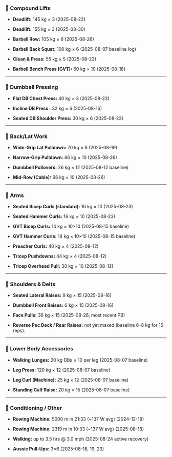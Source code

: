 ### 🔹 Compound Lifts

- **Deadlift:** 145 kg × 3 (2025-08-23)
- **Deadlift:** 155 kg × 3 (2025-08-30)
    
- **Barbell Row:** 105 kg × 6 (2025-08-26)
    
- **Barbell Back Squat:** 100 kg × 6 (2025-08-07 baseline log)
    
- **Clean & Press:** 55 kg × 5 (2025-08-23)
    
- **Barbell Bench Press (GVT):** 60 kg × 10 (2025-08-18)
    

---

### 🔹 Dumbbell Pressing

- **Flat DB Chest Press:** 40 kg × 3 (2025-08-23)
    
- **Incline DB Press :** 32 kg × 6 (2025-08-16)
    
- **Seated DB Shoulder Press:** 30 kg × 6 (2025-08-23)
    

---

### 🔹 Back/Lat Work

- **Wide-Grip Lat Pulldown:** 70 kg × 8 (2025-08-19)
    
- **Narrow-Grip Pulldown:** 66 kg × 10 (2025-08-26)
    
- **Dumbbell Pullovers:** 26 kg × 12 (2025-08-12 baseline)
    
- **Mid-Row (Cable):** 66 kg × 10 (2025-08-26)
    

---

### 🔹 Arms

- **Seated Bicep Curls (standard):** 16 kg × 10 (2025-08-23)
    
- **Seated Hammer Curls:** 16 kg × 10 (2025-08-23)
    
- **GVT Bicep Curls:** 14 kg × 10×10 (2025-08-15 baseline)
    
- **GVT Hammer Curls:** 14 kg × 10×10 (2025-08-15 baseline)
    
- **Preacher Curls:** 40 kg × 4 (2025-08-12)
    
- **Tricep Pushdowns:** 44 kg × 4 (2025-08-12)
    
- **Tricep Overhead Pull:** 30 kg × 10 (2025-08-12)
    

---

### 🔹 Shoulders & Delts

- **Seated Lateral Raises:** 8 kg × 15 (2025-08-16)
    
- **Dumbbell Front Raises:** 6 kg × 15 (2025-08-16)
    
- **Face Pulls:** 36 kg × 15 (2025-08-26, most recent PB)
    
- **Reverse Pec Deck / Rear Raises:** not yet maxed (baseline 6–8 kg for 15 reps).
    

---

### 🔹 Lower Body Accessories
    
- **Walking Lunges:** 20 kg DBs × 10 per leg (2025-08-07 baseline)
    
- **Leg Press:** 120 kg × 12 (2025-08-07 baseline)
    
- **Leg Curl (Machine):** 25 kg × 12 (2025-08-07 baseline)
    
- **Standing Calf Raise:** 20 kg × 15 (2025-08-07 baseline)
    

---

### 🔹 Conditioning / Other

- **Rowing Machine:** 5000 m in 21:33 (~137 W avg) (2024-12-18)
- **Rowing Machine:** 2319 m in 10:33 (~137 W avg) (2025-08-18)
    
- **Walking:** up to 3.5 hrs @ 3.0 mph (2025-08-24 active recovery)
    
- **Aussie Pull-Ups:** 3×6 (2025-08-18, 19, 23)